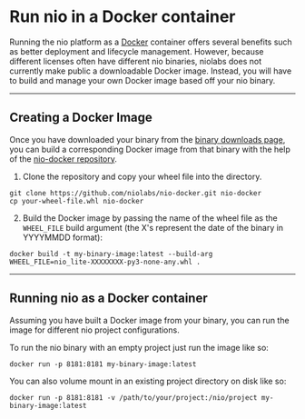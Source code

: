 # Run nio in a Docker container

Running the nio platform as a [Docker](https://docker.com) container offers several benefits such as better deployment and lifecycle management. However, because different licenses often have different nio binaries, niolabs does not currently make public a downloadable Docker image. Instead, you will have to build and manage your own Docker image based off your nio binary.

---
## Creating a Docker Image

Once you have downloaded your binary from the [binary downloads page](https://app.n.io/binaries/download), you can build a corresponding Docker image from that binary with the help of the [nio-docker repository](https://github.com/niolabs/nio-docker).

1. Clone the repository and copy your wheel file into the directory.
```
git clone https://github.com/niolabs/nio-docker.git nio-docker
cp your-wheel-file.whl nio-docker
```

2. Build the Docker image by passing the name of the wheel file as the `WHEEL_FILE` build argument (the X's represent the date of the binary in YYYYMMDD format):
```
docker build -t my-binary-image:latest --build-arg WHEEL_FILE=nio_lite-XXXXXXXX-py3-none-any.whl .
```

---
## Running nio as a Docker container

Assuming you have built a Docker image from your binary, you can run the image for different nio project configurations.

To run the nio binary with an empty project just run the image like so:

```
docker run -p 8181:8181 my-binary-image:latest
```

You can also volume mount in an existing project directory on disk like so:

```
docker run -p 8181:8181 -v /path/to/your/project:/nio/project my-binary-image:latest
```
